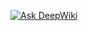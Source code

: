 [![Ask DeepWiki](https://deepwiki.com/badge.svg)](https://deepwiki.com/JogoP4/V2_HerramientasProject)
